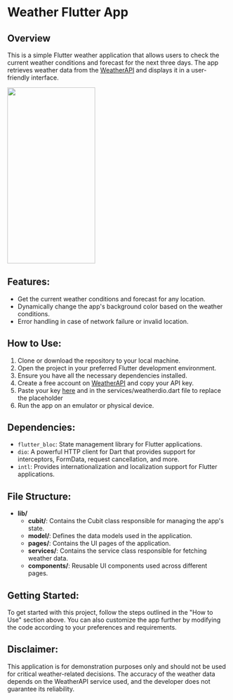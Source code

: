 # Weather Flutter App
## Overview

This is a simple Flutter weather application that allows users to check the current weather conditions and forecast for the next three days. The app retrieves weather data from the [WeatherAPI](https://www.weatherapi.com/) and displays it in a user-friendly interface.

<img src="Weather_App.gif" width="200" height="400" />

## Features:
- Get the current weather conditions and forecast for any location.
- Dynamically change the app's background color based on the weather conditions.
- Error handling in case of network failure or invalid location.

## How to Use:
1. Clone or download the repository to your local machine.
2. Open the project in your preferred Flutter development environment.
3. Ensure you have all the necessary dependencies installed.
4. Create a free account on [WeatherAPI](https://www.weatherapi.com/) and copy your API key.
6. Paste your key [here](https://www.weatherapi.com/api-explorer.aspx) and in the services/weatherdio.dart file to replace the placeholder
5. Run the app on an emulator or physical device.
   

## Dependencies:
- `flutter_bloc`: State management library for Flutter applications.
- `dio`: A powerful HTTP client for Dart that provides support for interceptors, FormData, request cancellation, and more.
- `intl`: Provides internationalization and localization support for Flutter applications.

## File Structure:
- **lib/**
  - **cubit/**: Contains the Cubit class responsible for managing the app's state.
  - **model/**: Defines the data models used in the application.
  - **pages/**: Contains the UI pages of the application.
  - **services/**: Contains the service class responsible for fetching weather data.
  - **components/**: Reusable UI components used across different pages.

## Getting Started:
To get started with this project, follow the steps outlined in the "How to Use" section above. You can also customize the app further by modifying the code according to your preferences and requirements.

## Disclaimer:
This application is for demonstration purposes only and should not be used for critical weather-related decisions. The accuracy of the weather data depends on the WeatherAPI service used, and the developer does not guarantee its reliability.

